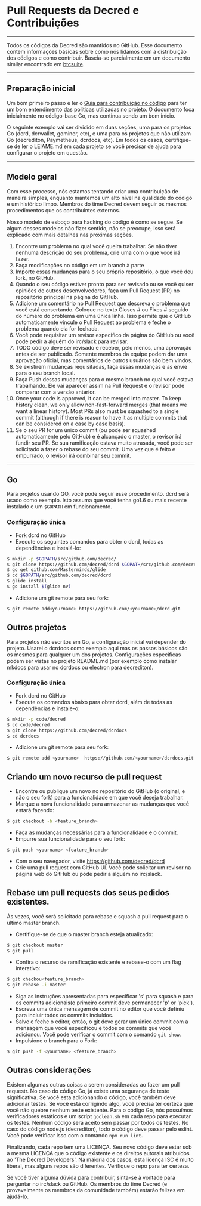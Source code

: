 # Pull Requests da Decred e Contribuições

---

Todos os códigos da Decred são mantidos no GitHub. Esse documento contem informações básicas sobre como nós lidamos com a distribuição dos códigos e como contribuir. Baseia-se parcialmente em um documento similar encontrado em  [btcsuite](https://github.com/btcsuite).

---

## Preparação inicial

Um bom primeiro passo é ler o [Guia para contribuição no código](https://github.com/decred/dcrd/blob/master/docs/code_contribution_guidelines.md) para ter um bom entendimento das politicas utilizadas no projeto. O documento foca inicialmente no código-base Go, mas continua sendo um bom início.

O seguinte exemplo vai ser dividido em duas seções, uma para os projetos Go (dcrd, dcrwallet, gominer, etc), e uma para os projetos que não utilizam Go (decrediton, Paymetheus, dcrdocs, etc). Em todos os casos, certifique-se de ler o LEIAME.md em cada projeto se você precisar de ajuda para configurar o projeto em questão.

---

## Modelo geral

Com esse processo, nós estamos tentando criar uma contribuição de maneira simples, enquanto mantemos um alto nível na qualidade do código e um histórico limpo. Membros do time Decred devem seguir os mesmos procedimentos que os contribuintes externos.

Nosso modelo de esboço para hacking do código é como se segue. Se algum desses modelos não fizer sentido, não se preocupe, isso será explicado com mais detalhes nas próximas seções.

1. Encontre um problema no qual você queira trabalhar. Se não tiver nenhuma descrição do seu problema, crie uma com o que você irá fazer.
1. Faça modificações no código em um branch à parte
1. Importe essas mudanças para o seu próprio repositório, o que você deu fork, no GitHub.
1. Quando o seu código estiver pronto para ser revisado ou se você quiser opiniões de outros desenvolvedores, faça um Pull Request (PR) no repositório principal na página do GitHub.
1. Adicione um comentário no Pull Request que descreva o problema que você está consertando. Coloque no texto Closes # ou Fixes # seguido do número do problema em uma única linha. Isso permite que o GitHub automaticamente vincule o Pull Request ao problema e feche o problema quando ela for fechada.
1. Você pode requisitar um revisor especifico da página do GitHub ou você pode pedir a alguém do irc/slack para revisar.
1. TODO código deve ser revisado e receber, pelo menos, uma aprovação antes de ser publicado. Somente membros da equipe podem dar uma aprovação oficial, mas comentários de outros usuários são bem vindos.
1. Se existirem mudanças requisitadas, faça essas mudanças e as envie para o seu branch local.
1. Faça Push dessas mudanças para o mesmo branch no qual você estava trabalhando. Ele vai aparecer assim na Pull Request e o revisor pode comparar com a versão anterior.
1. Once your code is approved, it can be merged into master.  To keep history clean, we only allow non-fast-forward merges (that means we want a linear history).  Most PRs also must be squashed to a single commit (although if there is reason to have it as multiple commits that can be considered on a case by case basis).
1. Se o seu PR for um único commit (ou pode ser squashed automaticamente pelo GitHub) e é  alcançado o master, o revisor irá fundir seu PR. Se sua ramificação estava muito atrasada, você pode ser solicitado a fazer o rebase do seu commit. Uma vez que é feito e empurrado, o revisor irá combinar seu commit.

---

## Go

Para projetos usando GO, você pode seguir esse procedimento. dcrd será usado como exemplo. Isto assuma que você tenha go1.6 ou mais recente instalado e um `$GOPATH` em funcionamento.

### Configuração única
- Fork dcrd no GitHub
- Execute os seguintes comandos para obter o dcrd, todas as dependências e instalá-lo:

```bash
$ mkdir -p $GOPATH/src/github.com/decred/
$ git clone https://github.com/decred/dcrd $GOPATH/src/github.com/decred/dcrd
$ go get github.com/Masterminds/glide
$ cd $GOPATH/src/github.com/decred/dcrd
$ glide install
$ go install $(glide nv)
```

- Adicione um git remote para seu fork:

```bash
$ git remote add<yourname> https://github.com/<yourname>/dcrd.git
```

## Outros projetos

Para projetos não escritos em Go, a configuração inicial vai depender do projeto. Usarei o dcrdocs como exemplo aqui mas os passos básicos são os mesmos para qualquer um dos projetos. Configurações específicas podem ser vistas no projeto README.md (por exemplo como instalar mkdocs para usar no dcrdocs ou electron para decrediton).

### Configuração única
- Fork dcrd no GitHub
- Execute os comandos abaixo para obter dcrd, além de todas as dependências e instale-o:

```bash
$ mkdir -p code/decred
$ cd code/decred
$ git clone https://github.com/decred/dcrdocs
$ cd dcrdocs
```

- Adicione um git remote para seu fork:

```bash
$ git remote add <yourname>  https://github.com/<yourname>/dcrdocs.git
```

## Criando um novo recurso de pull request
- Encontre ou publique um novo no repositório do GitHub (o original, e não o seu fork) para a funcionalidade em que você deseja trabalhar.
- Marque a nova funcionalidade para armazenar as mudanças que você estará fazendo:

```bash
$ git checkout -b <feature_branch>
```
- Faça as mudanças necessárias para a funcionalidade e o commit.
- Empurre sua funcionalidade para o seu fork:

```bash
$ git push <yourname> <feature_branch>
```
- Com o seu navegador, visite https://github.com/decred/dcrd
- Crie uma pull request com GitHub UI. Você pode solicitar um revisor na página web do GitHub ou pode pedir a alguém no irc/slack.

## Rebase um pull requests dos seus pedidos existentes.

Às vezes, você será solicitado para rebase e squash a pull request para o ultimo master branch.

- Certifique-se de que o master branch esteja atualizado:

```bash
$ git checkout master
$ git pull
```
- Confira o recurso de ramificação existente e rebase-o com um flag interativo:

```bash
$ git checkou<feature_branch>
$ git rebase -i master
```
- Siga as instruções apresentadas para especificar 's' para squash e para os commits adicionais(o primeiro commit deve permanecer 'p' or 'pick').
- Escreva uma única mensagem de commit no editor que você definiu para incluir todos os commits incluídos.
- Salve e feche o editor, então, o git deve gerar um único commit com a mensagem que você especificou e todos os commits que você adicionou. Você pode verificar o commit com o comando ```git show```.
- Impulsione o branch para o Fork:

```bash
$ git push -f <yourname> <feature_branch>
```

## Outras considerações

Existem algumas outras coisas a serem consideradas ao fazer um pull requestr. No caso do código Go, já existe uma segurança de teste significativa. Se você esta adicionando o código, você também deve adicionar testes. Se você está corrigindo algo, você precisa ter certeza que você não quebre nenhum teste existente. Para o código Go, nós possuímos verificadores estáticos e um script ```goclean.sh``` em cada repo para executar os testes. Nenhum código será aceito sem passar por todos os testes. No caso do código node.js (decrediton), todo o código deve passar pelo eslint. Você pode verificar isso com o comando ```npm run lint```.

Finalizando, cada repo tem uma LICENÇA. Seu novo código deve estar sob a mesma LICENÇA que o código existente e os direitos autorais atribuídos ao 'The Decred Developers'. Na maioria dos casos, esta licença ISC é muito liberal, mas alguns repos são diferentes. Verifique o repo para ter certeza.

Se você tiver alguma dúvida para contribuir, sinta-se à vontade para perguntar no irc/slack ou GitHub. Os membros do time Decred (e provavelmente os membros da comunidade também) estarão felizes em ajudá-lo.
